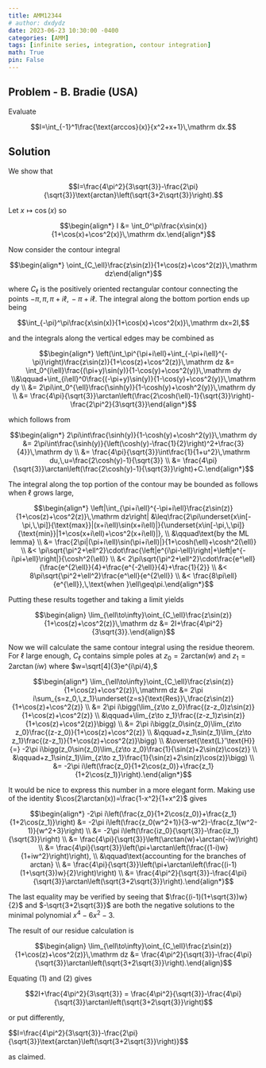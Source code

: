 ```yaml
---
title: AMM12344
# author: dxdydz
date: 2023-06-23 10:30:00 -0400
categories: [AMM]
tags: [infinite series, integration, contour integration]
math: True
pin: False
---
```


## Problem - B. Bradie (USA)

Evaluate

$$I=\int_{-1}^1\frac{\text{arccos}(x)}{x^2+x+1}\,\mathrm dx.$$

## Solution

We show that

$$I=\frac{4\pi^2}{3\sqrt{3}}-\frac{2\pi}{\sqrt{3}}\text{arctan}\left(\sqrt{3+2\sqrt{3}}\right).$$

Let $x\mapsto\cos(x)$ so

$$\begin{align*}    I &= \int_0^\pi\frac{x\sin(x)}{1+\cos(x)+\cos^2(x)}\,\mathrm dx.\end{align*}$$

Now consider the contour integral

$$\begin{align*}    \oint_{C_\ell}\frac{z\sin(z)}{1+\cos(z)+\cos^2(z)}\,\mathrm dz\end{align*}$$

where $C_\ell$ is the positively oriented rectangular contour connecting the points $-\pi,\,\pi,\,\pi+i\ell,\,-\pi+i\ell$. The integral along the bottom portion ends up being

$$\int_{-\pi}^\pi\frac{x\sin(x)}{1+\cos(x)+\cos^2(x)}\,\mathrm dx=2I,$$

and the integrals along the vertical edges may be combined as

$$\begin{align*}    \left(\int_\pi^{\pi+i\ell}+\int_{-\pi+i\ell}^{-\pi}\right)\frac{z\sin(z)}{1+\cos(z)+\cos^2(z)}\,\mathrm dz &= \int_0^{i\ell}\frac{(\pi+y)\sin(y)}{1-\cos(y)+\cos^2(y)}\,\mathrm dy \\&\qquad+\int_{i\ell}^0\frac{(-\pi+y)\sin(y)}{1-\cos(y)+\cos^2(y)}\,\mathrm dy \\    &= 2\pi\int_0^{\ell}\frac{\sinh(y)}{1-\cosh(y)+\cosh^2(y)}\,\mathrm dy \\    &= \frac{4\pi}{\sqrt{3}}\arctan\left(\frac{2\cosh(\ell)-1}{\sqrt{3}}\right)-\frac{2\pi^2}{3\sqrt{3}}\end{align*}$$

which follows from

$$\begin{align*}    2\pi\int\frac{\sinh(y)}{1-\cosh(y)+\cosh^2(y)}\,\mathrm dy &= 2\pi\int\frac{\sinh(y)}{\left(\cosh(y)-\frac{1}{2}\right)^2+\frac{3}{4}}\,\mathrm dy \\    &= \frac{4\pi}{\sqrt{3}}\int\frac{1}{1+u^2}\,\mathrm du,\,u=\frac{2\cosh(y)-1}{\sqrt{3}} \\    &= \frac{4\pi}{\sqrt{3}}\arctan\left(\frac{2\cosh(y)-1}{\sqrt{3}}\right)+C.\end{align*}$$

The integral along the top portion of the contour may be bounded as follows when $\ell$ grows large,

$$\begin{align*}    \left|\int_{\pi+i\ell}^{-\pi+i\ell}\frac{z\sin(z)}{1+\cos(z)+\cos^2(z)}\,\mathrm dz\right| &\leq\frac{2\pi\underset{x\in[-\pi,\,\pi]}{\text{max}}|(x+i\ell)\sin(x+i\ell)|}{\underset{x\in[-\pi,\,\pi]}{\text{min}}|1+\cos(x+i\ell)+\cos^2(x+i\ell)|}, \\    &\qquad\text{by the ML lemma} \\    &= \frac{2\pi|(\pi+i\ell)\sin(\pi+i\ell)|}{1+\cosh(\ell)+\cosh^2(\ell)} \\    &< \pi\sqrt{\pi^2+\ell^2}\cdot\frac{\left|e^{i\pi-\ell}\right|+\left|e^{-i\pi+\ell}\right|}{\cosh^2(\ell)} \\    &< 2\pi\sqrt{\pi^2+\ell^2}\cdot\frac{e^\ell}{\frac{e^{2\ell}}{4}+\frac{e^{-2\ell}}{4}+\frac{1}{2}} \\    &< 8\pi\sqrt{\pi^2+\ell^2}\frac{e^\ell}{e^{2\ell}} \\    &< \frac{8\pi\ell}{e^{\ell}},\,\text{when }\ell\geq\pi.\end{align*}$$

Putting these results together and taking a limit yields

$$\begin{align}    \lim_{\ell\to\infty}\oint_{C_\ell}\frac{z\sin(z)}{1+\cos(z)+\cos^2(z)}\,\mathrm dz &= 2I+\frac{4\pi^2}{3\sqrt{3}}.\end{align}$$

Now we will calculate the same contour integral using the residue theorem. For $\ell$ large enough, $C_\ell$ contains simple poles at $z_0=2\text{arctan}(w)$ and $z_1=2\arctan(iw)$ where $w=\sqrt[4]{3}e^{i\pi/4},$

$$\begin{align*}    \lim_{\ell\to\infty}\oint_{C_\ell}\frac{z\sin(z)}{1+\cos(z)+\cos^2(z)}\,\mathrm dz &= 2\pi i\sum_{s=z_0,\,z_1}\underset{z=s}{\text{Res}}\,\frac{z\sin(z)}{1+\cos(z)+\cos^2(z)} \\    &= 2\pi i\bigg(\lim_{z\to z_0}\frac{(z-z_0)z\sin(z)}{1+\cos(z)+\cos^2(z)} \\    &\qquad+\lim_{z\to z_1}\frac{(z-z_1)z\sin(z)}{1+\cos(z)+\cos^2(z)}\bigg) \\    &= 2\pi i\bigg(z_0\sin(z_0)\lim_{z\to z_0}\frac{(z-z_0)}{1+\cos(z)+\cos^2(z)} \\    &\qquad+z_1\sin(z_1)\lim_{z\to z_1}\frac{(z-z_1)}{1+\cos(z)+\cos^2(z)}\bigg) \\    &\overset{\text{L}'\text{H}}{=} -2\pi i\bigg(z_0\sin(z_0)\lim_{z\to z_0}\frac{1}{\sin(z)+2\sin(z)\cos(z)} \\    &\qquad+z_1\sin(z_1)\lim_{z\to z_1}\frac{1}{\sin(z)+2\sin(z)\cos(z)}\bigg) \\    &= -2\pi i\left(\frac{z_0}{1+2\cos(z_0)}+\frac{z_1}{1+2\cos(z_1)}\right).\end{align*}$$

It would be nice to express this number in a more elegant form. Making use of the identity $\cos(2\arctan(x))=\frac{1-x^2}{1+x^2}$ gives

$$\begin{align*}    -2\pi i\left(\frac{z_0}{1+2\cos(z_0)}+\frac{z_1}{1+2\cos(z_1)}\right) &= -2\pi i\left(\frac{z_0(w^2+1)}{3-w^2}-\frac{z_1(w^2-1)}{w^2+3}\right) \\    &= -2\pi i\left(\frac{iz_0}{\sqrt{3}}-\frac{iz_1}{\sqrt{3}}\right) \\    &= \frac{4\pi}{\sqrt{3}}\left(\arctan(w)+\arctan(-iw)\right) \\    &= \frac{4\pi}{\sqrt{3}}\left(\pi+\arctan\left(\frac{(1-i)w}{1+iw^2}\right)\right), \\    &\qquad\text{accounting for the branches of arctan} \\    &= \frac{4\pi}{\sqrt{3}}\left(\pi+\arctan\left(\frac{(i-1)(1+\sqrt{3})w}{2}\right)\right) \\    &= \frac{4\pi^2}{\sqrt{3}}-\frac{4\pi}{\sqrt{3}}\arctan\left(\sqrt{3+2\sqrt{3}}\right).\end{align*}$$

The last equality may be verified by seeing that $\frac{(i-1)(1+\sqrt{3})w}{2}$ and $-\sqrt{3+2\sqrt{3}}$ are both the negative solutions to the minimal polynomial $x^4-6x^2-3$.

The result of our residue calculation is

$$\begin{align}    \lim_{\ell\to\infty}\oint_{C_\ell}\frac{z\sin(z)}{1+\cos(z)+\cos^2(z)}\,\mathrm dz &= \frac{4\pi^2}{\sqrt{3}}-\frac{4\pi}{\sqrt{3}}\arctan\left(\sqrt{3+2\sqrt{3}}\right).\end{align}$$

Equating $(1)$ and $(2)$ gives

$$2I+\frac{4\pi^2}{3\sqrt{3}} = \frac{4\pi^2}{\sqrt{3}}-\frac{4\pi}{\sqrt{3}}\arctan\left(\sqrt{3+2\sqrt{3}}\right)$$

or put differently,

$$I=\frac{4\pi^2}{3\sqrt{3}}-\frac{2\pi}{\sqrt{3}}\text{arctan}\left(\sqrt{3+2\sqrt{3}}\right)}$$

as claimed.